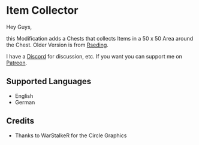 # Item Collector

Hey Guys,

this Modification adds a Chests that collects Items in a 50 x 50 Area around the Chest.
Older Version is from [Rseding](https://mods.factorio.com/mod/Item%20Collectors).

I have a [Discord](https://discord.gg/rVpjuh4) for discussion, etc.
If you want you can support me on [Patreon](https://www.patreon.com/LuziferSenpai).

## Supported Languages

 - English
 - German

## Credits

 - Thanks to WarStalkeR for the Circle Graphics